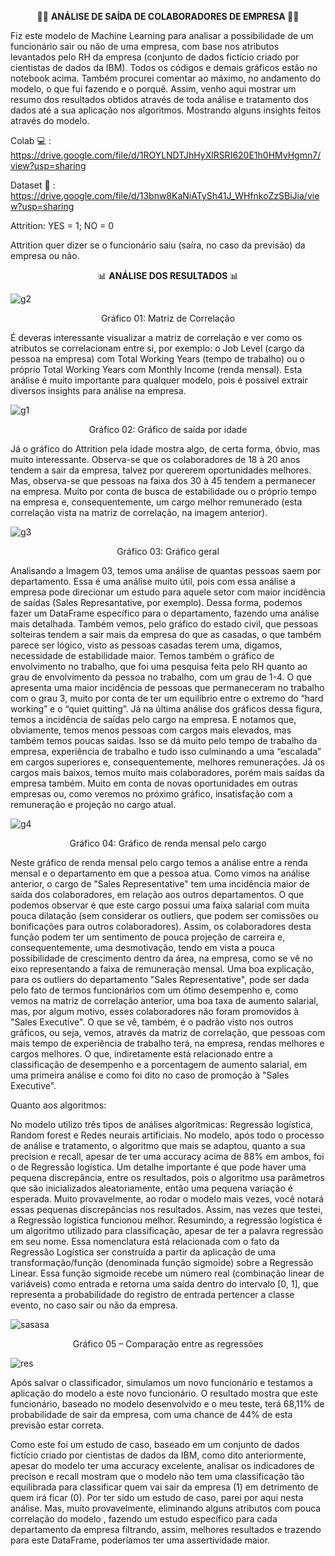 <p align="center"> 
👩‍💼 <b> ANÁLISE DE SAÍDA DE COLABORADORES DE EMPRESA </b> 👩‍💼
<p>




Fiz este modelo de Machine Learning para analisar a possibilidade de um funcionário sair ou não de uma empresa, com base nos atributos levantados pelo RH da empresa (conjunto de dados fictício criado por cientistas de dados da IBM). Todos os códigos e demais gráficos estão no notebook acima. Também procurei comentar ao máximo, no andamento do modelo, o que fui fazendo e o porquê. Assim, venho aqui mostrar um resumo dos resultados obtidos através de toda análise e tratamento dos dados até a sua aplicação nos algoritmos. Mostrando alguns insights feitos através do modelo.
 
  Colab 💻 : https://drive.google.com/file/d/1ROYLNDTJhHyXlRSRI620E1h0HMvHgmn7/view?usp=sharing

Dataset 📑 : https://drive.google.com/file/d/13bnw8KaNiATySh41J_WHfnkoZzSBiJia/view?usp=sharing
  
Attrition: YES = 1; NO = 0
  
Attrition quer dizer se o funcionário saiu (saíra, no caso da previsão) da empresa ou não.

  <p align="center"> 
📊 <b> ANÁLISE DOS RESULTADOS  </b> 📊
<p>
 
 ![g2](https://github.com/CeLo93/Analise_de_saida_RH/assets/92175791/6c188941-2ff2-47ae-b2d5-9c85f042fa67)
 <p align="center"> Gráfico 01: Matriz de Correlação <p>

É deveras interessante visualizar a matriz de correlação e ver como os atributos se correlacionam entre si, por exemplo: o Job Level (cargo da pessoa na empresa) com Total Working Years (tempo de trabalho) ou o próprio Total Working Years com Monthly Income (renda mensal). Esta análise é muito importante para qualquer modelo, pois é possível extrair diversos insights para análise na empresa.
 
  ![g1](https://github.com/CeLo93/Analise_de_saida_RH/assets/92175791/ea46a1dc-9030-4ab3-9dcb-10a82f0a6c1c)
 <p align="center"> Gráfico 02: Gráfico de saída por idade <p>
   
  
Já o gráfico do Attrition pela idade mostra algo, de certa forma, óbvio, mas muito interessante. Observa-se que os colaboradores de 18 à 20 anos tendem a sair da empresa, talvez por quererem oportunidades melhores. Mas, observa-se que pessoas na faixa dos 30 à 45 tendem a permanecer na empresa. Muito por conta de busca de estabilidade ou o próprio tempo na empresa e, consequentemente, um cargo melhor remunerado (esta correlação vista na matriz de correlação, na imagem anterior).
  
 ![g3](https://github.com/CeLo93/Analise_de_saida_RH/assets/92175791/9631f14c-e3a2-484e-80e4-76fab4399931)
 <p align="center"> Gráfico 03: Gráfico geral <p>

Analisando a Imagem 03, temos uma análise de quantas pessoas saem por departamento. Essa é uma análise muito útil, pois com essa análise a empresa pode direcionar um estudo para aquele setor com maior incidência de saídas (Sales Represantative, por exemplo). Dessa forma, podemos fazer um DataFrame específico para o departamento, fazendo uma análise mais detalhada. Também vemos, pelo gráfico do estado civil, que pessoas solteiras tendem a sair mais da empresa do que as casadas, o que também parece ser lógico, visto as pessoas casadas terem uma, digamos, necessidade de estabilidade maior. Temos também o gráfico de envolvimento no trabalho, que foi uma pesquisa feita pelo RH quanto ao grau de envolvimento da pessoa no trabalho, com um grau de 1-4. O que apresenta uma maior incidência de pessoas que permaneceram no trabalho com o grau 3, muito por conta de ter um equilíbrio entre o extremo do “hard working” e o “quiet quitting”. Já na última análise dos gráficos dessa figura, temos a incidência de saídas pelo cargo na empresa. E notamos que, obviamente, temos menos pessoas com cargos mais elevados, mas também temos poucas saídas. Isso se dá muito pelo tempo de trabalho da empresa, experiência de trabalho e tudo isso culminando a uma “escalada” em cargos superiores e, consequentemente, melhores remunerações. Já os cargos mais baixos, temos muito mais colaboradores, porém mais saídas da empresa também. Muito em conta de novas oportunidades em outras empresas ou, como veremos no próximo gráfico, insatisfação com a remuneração e projeção no cargo atual.

 ![g4](https://github.com/CeLo93/Analise_de_saida_RH/assets/92175791/94336bd5-427e-4641-8b3b-f44979596b46)
 <p align="center"> Gráfico 04: Gráfico de renda mensal pelo cargo <p>

Neste gráfico de renda mensal pelo cargo temos a análise entre a renda mensal e o departamento em que a pessoa atua. Como vimos na análise anterior, o cargo de "Sales Representative" tem uma incidência maior de saída dos colaboradores, em relação aos outros departamentos. O que podemos observar é que este cargo possui uma faixa salarial com muita pouca dilatação (sem considerar os outliers, que podem ser comissões ou bonificações para outros colaboradores). Assim, os colaboradores desta função podem ter um sentimento de pouca projeção de carreira e, consequentemente, uma desmotivação, tendo em vista a pouca possibilidade de crescimento dentro da área, na empresa, como se vê no eixo representando a faixa de remuneração mensal. Uma boa explicação, para os outliers do departamento "Sales Representative", pode ser dada pelo fato de termos funcionários com um ótimo desempenho e, como vemos na matriz de correlação anterior, uma boa taxa de aumento salarial, mas, por algum motivo, esses colaboradores não foram promovidos à "Sales Executive".  O que se vê, também, é o padrão visto nos outros gráficos, ou seja, vemos, através da matriz de correlação, que pessoas com mais tempo de experiência de trabalho terá, na empresa, rendas melhores e cargos melhores. O que, indiretamente está relacionado entre a classificação de desempenho e a porcentagem de aumento salarial, em uma primeira análise e como foi dito no caso de promoção à "Sales Executive".

Quanto aos algoritmos: 
  
No modelo utilizo três tipos de análises algorítmicas: Regressão logística, Random forest e Redes neurais artificiais. No modelo, após todo o processo de análise e tratamento, o algoritmo que mais se adaptou, quanto a sua precision e recall, apesar de ter uma accuracy acima de 88% em ambos, foi o de Regressão logística. Um detalhe importante é que pode haver uma pequena discrepância, entre os resultados, pois o algoritmo usa parâmetros que são inicializados aleatoriamente, então uma pequena variação é esperada. Muito provavelmente, ao rodar o modelo mais vezes, você notará essas pequenas discrepâncias nos resultados. Assim, nas vezes que testei, a Regressão logística funcionou melhor. Resumindo, a regressão logística é um algoritmo utilizado para classificação, apesar de ter a palavra regressão em seu nome. Essa nomenclatura está relacionada com o fato da Regressão Logística ser construída a partir da aplicação de uma transformação/função (denominada função sigmoide) sobre a Regressão Linear. Essa função sigmoide recebe um número real (combinação linear de variáveis) como entrada e retorna uma saída dentro do intervalo [0, 1], que representa a probabilidade do registro de entrada pertencer a classe evento, no caso sair ou não da empresa.
 
   ![sasasa](https://github.com/CeLo93/Analise_de_saida_RH/assets/92175791/9a5e2589-caec-441e-ba06-fc594e92743b)
 <p align="center"> Gráfico 05 – Comparação entre as regressões <p>


![res](https://github.com/CeLo93/Analise_de_saida_RH/assets/92175791/f40f3d11-e5aa-4fda-8b24-1198a7204a85)

Após salvar o classificador, simulamos um novo funcionário e testamos a aplicação do modelo a este novo funcionário. O resultado mostra que este funcionário, baseado no modelo desenvolvido e o meu teste, terá 68,11% de probabilidade de sair da empresa, com uma chance de 44% de esta previsão estar correta.

Como este foi um estudo de caso, baseado em um conjunto de dados fictício criado por cientistas de dados da IBM, como dito anteriormente, apesar do modelo ter uma accuracy excelente, analisar os indicadores de precison e recall mostram que o modelo não tem uma classificação tão equilibrada para classificar quem vai sair da empresa (1) em detrimento de quem irá ficar (0). 
Por ter sido um estudo de caso, parei por aqui nesta análise. Mas, muito provavelmente, eliminando alguns atributos com pouca correlação do modelo , fazendo um estudo específico para cada departamento da empresa filtrando, assim, melhores resultados e trazendo para este DataFrame, poderíamos ter uma assertividade maior.
